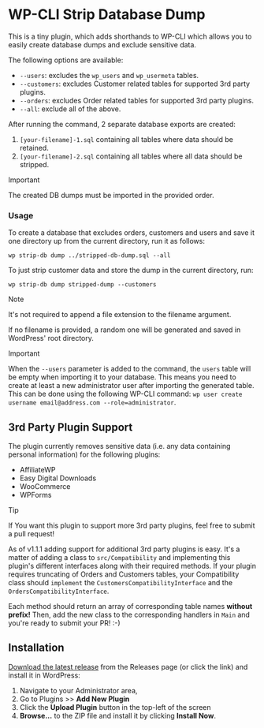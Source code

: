 # WP-CLI Strip Database Dump

This is a tiny plugin, which adds shorthands to WP-CLI which allows you to easily create database dumps and exclude
sensitive data.

The following options are available:

- `--users`: excludes the `wp_users` and `wp_usermeta` tables.
- `--customers`: excludes Customer related tables for supported 3rd party plugins.
- `--orders`: excludes Order related tables for supported 3rd party plugins.
- `--all`: exclude all of the above.

After running the command, 2 separate database exports are created:

1. `[your-filename]-1.sql` containing all tables where data should be retained.
2. `[your-filename]-2.sql` containing all tables where all data should be stripped.

> [!IMPORTANT]
> The created DB dumps must be imported in the provided order.

### Usage

To create a database that excludes orders, customers and users and save it one directory up from the current directory,
run it as
follows:

````
wp strip-db dump ../stripped-db-dump.sql --all
````

To just strip customer data and store the dump in the current directory, run:

````
wp strip-db dump stripped-dump --customers
````

> [!NOTE]
> It's not required to append a file extension to the filename argument.

If no filename is provided, a random one will be generated and saved in WordPress' root directory.

> [!IMPORTANT]
> When the `--users` parameter is added to the command, the `users` table will be empty when importing it to your
> database. This means you need to create at least a new administrator user after importing the generated table. This
> can
> be done using the following
> WP-CLI command: `wp user create username email@address.com --role=administrator`.

## 3rd Party Plugin Support

The plugin currently removes sensitive data (i.e. any data containing personal information) for the following plugins:

* AffiliateWP
* Easy Digital Downloads
* WooCommerce
* WPForms

> [!TIP]
> If You want this plugin to support more 3rd party plugins, feel free to submit a pull request!

As of v1.1.1 adding support for additional 3rd party plugins is easy. It's a matter of adding a class to
`src/Compatibility` and implementing this plugin's different interfaces along with their required methods. If your
plugin requires truncating of Orders and Customers tables, your Compatibility class should `implement` the
`CustomersCompatibilityInterface` and the `OrdersCompatibilityInterface`.

Each method
should return an array of corresponding table names **without prefix!** Then, add the new class to the corresponding
handlers in `Main` and you're ready to submit your PR! :-)

## Installation

[Download the latest release](https://github.com/Dan0sz/strip-db-dump/releases/latest/download/daan-strip-db-dump.zip)
from the Releases page (or click the link) and install it in WordPress:

1. Navigate to your Administrator area,
2. Go to Plugins >> **Add New Plugin**
3. Click the **Upload Plugin** button in the top-left of the screen
4. **Browse...** to the ZIP file and install it by clicking **Install Now**.
